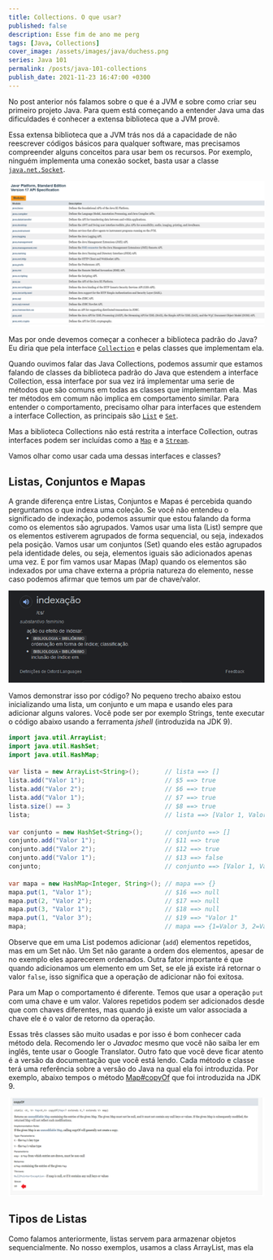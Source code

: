 ```yaml
---
title: Collections. O que usar?
published: false
description: Esse fim de ano me perg
tags: [Java, Collections]
cover_image: /assets/images/java/duchess.png
series: Java 101
permalink: /posts/java-101-collections
publish_date: 2021-11-23 16:47:00 +0300
---
```


No post anterior nós falamos sobre o que é a JVM e sobre como criar seu primeiro projeto Java. Para quem está começando a entender Java uma das dificuldades é conhecer a extensa biblioteca que a JVM provê.

Essa extensa biblioteca que a JVM trás nos dá a capacidade de não reescrever códigos básicos para qualquer software, mas precisamos compreender alguns conceitos para usar bem os recursos. Por exemplo, ninguém implementa uma conexão socket, basta usar a classe [`java.net.Socket`](https://docs.oracle.com/javase/8/docs/api/java/net/Socket.html).

![Modulos do JDK 17](/assets/images/java/jdk-libs.PNG)

Mas por onde devemos começar a conhecer a biblioteca padrão do Java? Eu diria que pela interface [`Collection`](https://cr.openjdk.java.net/~iris/se/18/build/latest/api/java.base/java/util/Collection.html) e pelas classes que implementam ela. 

Quando ouvimos falar das Java Collections, podemos assumir que estamos falando de classes da biblioteca padrão do Java que estendem a interface Collection, essa interface por sua vez irá implementar uma serie de métodos que são comuns em todas as classes que implementam ela. Mas ter métodos em comum não implica em comportamento similar. Para entender o comportamento, precisamo olhar para interfaces que estendem a interface Collection, as principais são [`List`](https://cr.openjdk.java.net/~iris/se/18/build/latest/api/java.base/java/util/List.html) e [`Set`](https://cr.openjdk.java.net/~iris/se/18/build/latest/api/java.base/java/util/Set.html).

Mas a biblioteca Collections não está restrita a interface Collection, outras interfaces podem ser incluídas como a [`Map`](https://cr.openjdk.java.net/~iris/se/18/build/latest/api/java.base/java/util/Map.html) e a [`Stream`](https://cr.openjdk.java.net/~iris/se/18/build/latest/api/java.base/java/util/stream/Stream.html).

Vamos olhar como usar cada uma dessas interfaces e classes?

## Listas, Conjuntos e Mapas

A grande diferença entre Listas, Conjuntos e Mapas é percebida quando perguntamos o que indexa uma coleção. Se você não entendeu o significado de indexação, podemos assumir que estou falando da forma como os elementos são agrupados. Vamos usar uma lista (List) sempre que os elementos estiverem agrupados de forma sequencial, ou seja, indexados pela posição. Vamos usar um conjuntos (Set) quando eles estão agrupados pela identidade deles, ou seja, elementos iguais são adicionados apenas uma vez. E por fim vamos usar Mapas (Map) quando os elementos são indexados por uma chave externa a própria natureza do elemento, nesse caso podemos afirmar que temos um par de chave/valor.

![Significado de indexação](/assets/images/indexação.PNG)

Vamos demonstrar isso por código? No pequeno trecho abaixo estou inicializando uma lista, um conjunto e um mapa e usando eles para adicionar alguns valores. Você pode ser por exemplo Strings, tente executar o código abaixo usando a ferramenta _jshell_ (introduzida na JDK 9).

```java
import java.util.ArrayList;
import java.util.HashSet;
import java.util.HashMap;

var lista = new ArrayList<String>();       // lista ==> []
lista.add("Valor 1");                      // $5 ==> true
lista.add("Valor 2");                      // $6 ==> true
lista.add("Valor 1");                      // $7 ==> true
lista.size() == 3                          // $8 ==> true
lista;                                     // lista ==> [Valor 1, Valor 2, Valor 1]

var conjunto = new HashSet<String>();      // conjunto ==> []
conjunto.add("Valor 1");                   // $11 ==> true
conjunto.add("Valor 2");                   // $12 ==> true
conjunto.add("Valor 1");                   // $13 ==> false
conjunto;                                  // conjunto ==> [Valor 1, Valor 2]

var mapa = new HashMap<Integer, String>(); // mapa ==> {}
mapa.put(1, "Valor 1");                    // $16 ==> null
mapa.put(2, "Valor 2");                    // $17 ==> null
mapa.put(3, "Valor 1");                    // $18 ==> null
mapa.put(1, "Valor 3");                    // $19 ==> "Valor 1"
mapa;                                      // mapa ==> {1=Valor 3, 2=Valor 2, 3=Valor 1}
```


Observe que em uma List podemos adicionar (`add`) elementos repetidos, mas em um Set não. Um Set não garante a ordem dos elementos, apesar de no exemplo eles aparecerem ordenados. Outra fator importante é que quando adicionamos um elemento em um Set, se ele já existe irá retornar o valor `false`, isso significa que a operação de adicionar não foi exitosa.

Para um Map o comportamento é diferente. Temos que usar a operação `put` com uma chave e um valor. Valores repetidos podem ser adicionados desde que com chaves diferentes, mas quando já existe um valor associada a chave ele é o valor de retorno da operação.

Essas três classes são muito usadas e por isso é bom conhecer cada método dela. Recomendo ler o _Javadoc_ mesmo que você não saiba ler em inglês, tente usar o Google Translator. Outro fato que você deve ficar atento é a versão da documentação que você está lendo. Cada método e classe terá uma referência sobre a versão do Java na qual ela foi introduzida. Por exemplo, abaixo tempos o método [Map#copyOf](https://cr.openjdk.java.net/~iris/se/18/build/latest/api/java.base/java/util/Map.html#copyOf(java.util.Map)) que foi introduzida na JDK 9.

![Documentação da classe Map, método copyOf](/assets/images/java/javadoc.png)


## Tipos de Listas

Como falamos anteriormente, listas servem para armazenar objetos sequencialmente. No nosso exemplos, usamos a class ArrayList, mas ela 
